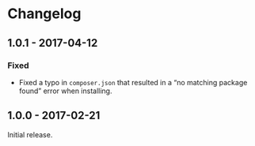 # Changelog

## 1.0.1 - 2017-04-12

### Fixed
- Fixed a typo in `composer.json` that resulted in a “no matching package found” error when installing.

## 1.0.0 - 2017-02-21

Initial release.
